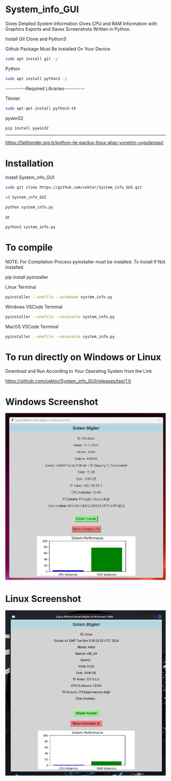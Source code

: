 # System_info_GUI
Gives Detailed System Information Gives CPU and RAM Information with Graphics Exports and Saves Screenshots Written in Python.

Install Git Clone and Python3

Github Package Must Be Installed On Your Device.
```bash
sudo apt install git -y
```
Python
```bash
sudo apt install python3 -y
```
----------Required Libraries----------

Tkinter
```bash
sudo apt-get install python3-tk
```

pywin32
```bash
pip install pywin32
```

----------------------------------
https://fatihonder.org.tr/python-ile-pardus-linux-alias-yonetim-uygulamasi/

# Installation
Install System_info_GUI


```bash
sudo git clone https://github.com/cektor/System_info_GUI.git
```
```bash
cd System_info_GUI
```

```bash
python system_info.py
```
or

```bash
python3 system_info.py

```

# To compile

NOTE: For Compilation Process pyinstaller must be installed. To Install If Not Installed.

pip install pyinstaller 

Linux Terminal 
```bash
pyinstaller --onefile --windowed system_info.py
```

Windows VSCode Terminal 
```bash
pyinstaller --onefile --noconsole system_info.py
```

MacOS VSCode Terminal 
```bash
pyinstaller --onefile --noconsole system_info.py
```

# To run directly on Windows or Linux
Download and Run According to Your Operating System from the Link

https://github.com/cektor/System_info_GUI/releases/tag/1.0


# Windows Screenshot

![app](sistem_windows.png) 

# Linux Screenshot

![app](sistem_linux.png) 
